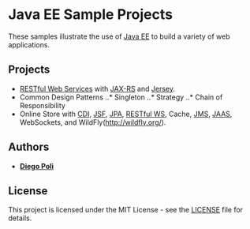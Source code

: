 # Java EE Sample Projects
These samples illustrate the use of [Java EE](http://www.oracle.com/technetwork/java/javaee/overview/index.html) to build a variety of web applications.

## Projects
* [RESTful Web Services](http://docs.oracle.com/javaee/6/tutorial/doc/gijqy.html) with [JAX-RS](https://github.com/jax-rs) and [Jersey](https://jersey.github.io/).
* Common Design Patterns
..* Singleton
..* Strategy
..* Chain of Responsibility
* Online Store with [CDI](http://docs.oracle.com/javaee/6/tutorial/doc/giwhl.html), [JSF](http://docs.oracle.com/javaee/6/tutorial/doc/bnaph.html), [JPA](http://docs.oracle.com/javaee/6/tutorial/doc/bnbpz.html), [RESTful WS](http://docs.oracle.com/javaee/6/tutorial/doc/gijqy.html), Cache, [JMS](http://docs.oracle.com/javaee/6/tutorial/doc/bncdr.html), [JAAS](https://docs.oracle.com/javase/8/docs/technotes/guides/security/jaas/JAASRefGuide.html), WebSockets, and WildFly(http://wildfly.org/).

## Authors
* [**Diego Poli**](https://www.linkedin.com/in/diegopoli)

## License
This project is licensed under the MIT License - see the [LICENSE](LICENSE) file for details.